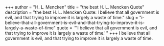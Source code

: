 +++
author = "H. L. Mencken"
title = "the best H. L. Mencken Quote"
description = "the best H. L. Mencken Quote: I believe that all government is evil, and that trying to improve it is largely a waste of time."
slug = "i-believe-that-all-government-is-evil-and-that-trying-to-improve-it-is-largely-a-waste-of-time"
quote = '''I believe that all government is evil, and that trying to improve it is largely a waste of time.'''
+++
I believe that all government is evil, and that trying to improve it is largely a waste of time.
